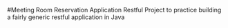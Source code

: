 #Meeting Room Reservation Application Restful
Project to practice building a fairly generic restful application in Java